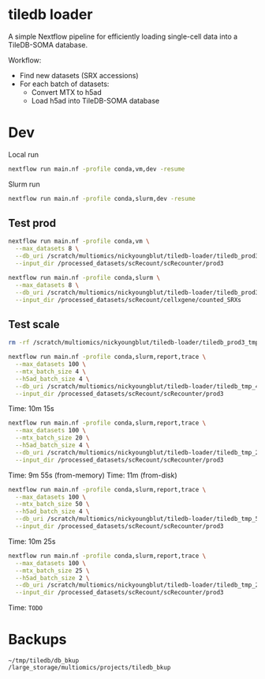 tiledb loader
=============

A simple Nextflow pipeline for efficiently loading single-cell data into a TileDB-SOMA database.

Workflow:
* Find new datasets (SRX accessions)
* For each batch of datasets:
  * Convert MTX to h5ad
  * Load h5ad into TileDB-SOMA database



# Dev

Local run

```bash
nextflow run main.nf -profile conda,vm,dev -resume
```

Slurm run

```bash
nextflow run main.nf -profile conda,slurm,dev -resume
```

## Test prod

```bash
nextflow run main.nf -profile conda,vm \
  --max_datasets 8 \
  --db_uri /scratch/multiomics/nickyoungblut/tiledb-loader/tiledb_prod3_tmp \
  --input_dir /processed_datasets/scRecount/scRecounter/prod3
```

```bash
nextflow run main.nf -profile conda,slurm \
  --max_datasets 8 \
  --db_uri /scratch/multiomics/nickyoungblut/tiledb-loader/tiledb_prod3_tmp \
  --input_dir /processed_datasets/scRecount/cellxgene/counted_SRXs
```

## Test scale

```bash
rm -rf /scratch/multiomics/nickyoungblut/tiledb-loader/tiledb_prod3_tmp
```

```bash
nextflow run main.nf -profile conda,slurm,report,trace \
  --max_datasets 100 \
  --mtx_batch_size 4 \
  --h5ad_batch_size 4 \
  --db_uri /scratch/multiomics/nickyoungblut/tiledb-loader/tiledb_tmp_4-4 \
  --input_dir /processed_datasets/scRecount/scRecounter/prod3
```

Time: 10m 15s

```bash
nextflow run main.nf -profile conda,slurm,report,trace \
  --max_datasets 100 \
  --mtx_batch_size 20 \
  --h5ad_batch_size 4 \
  --db_uri /scratch/multiomics/nickyoungblut/tiledb-loader/tiledb_tmp_20-4 \
  --input_dir /processed_datasets/scRecount/scRecounter/prod3
```

Time: 9m 55s (from-memory)
Time: 11m (from-disk)

```bash
nextflow run main.nf -profile conda,slurm,report,trace \
  --max_datasets 100 \
  --mtx_batch_size 50 \
  --h5ad_batch_size 4 \
  --db_uri /scratch/multiomics/nickyoungblut/tiledb-loader/tiledb_tmp_50-4 \
  --input_dir /processed_datasets/scRecount/scRecounter/prod3
```

Time: 10m 25s


```bash
nextflow run main.nf -profile conda,slurm,report,trace \
  --max_datasets 100 \
  --mtx_batch_size 25 \
  --h5ad_batch_size 2 \
  --db_uri /scratch/multiomics/nickyoungblut/tiledb-loader/tiledb_tmp_25-2 \
  --input_dir /processed_datasets/scRecount/scRecounter/prod3
```

Time: `TODO`


# Backups

```console
~/tmp/tiledb/db_bkup
/large_storage/multiomics/projects/tiledb_bkup
```
